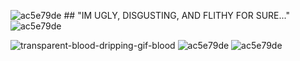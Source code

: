 ![ac5e79de](https://github.com/user-attachments/assets/5c81e7df-2b26-47fe-a652-8cdc9351cfd1) ## "IM UGLY, DISGUSTING, AND FLITHY FOR SURE..." ![ac5e79de](https://github.com/user-attachments/assets/5c81e7df-2b26-47fe-a652-8cdc9351cfd1)


![transparent-blood-dripping-gif-blood](https://github.com/user-attachments/assets/6fca38c9-08c0-4760-9fee-8d6ad47bb83c) ![ac5e79de](https://github.com/user-attachments/assets/5c81e7df-2b26-47fe-a652-8cdc9351cfd1) ![ac5e79de](https://github.com/user-attachments/assets/5c81e7df-2b26-47fe-a652-8cdc9351cfd1)

